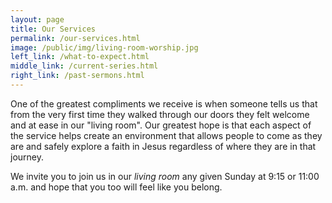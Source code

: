```yaml
---
layout: page
title: Our Services
permalink: /our-services.html
image: /public/img/living-room-worship.jpg
left_link: /what-to-expect.html
middle_link: /current-series.html
right_link: /past-sermons.html
---
```


  One of the greatest compliments we receive is when someone tells us
  that from the very first time they walked through our doors they felt
  welcome and at ease in our "living room". Our greatest hope is that
  each aspect of the service helps create an environment that allows
  people to come as they are and safely explore a faith in Jesus
  regardless of where they are in that journey.

  We invite you to join us in our <em>living room</em> any given Sunday
  at 9:15 or 11:00 a.m. and hope that you too will feel like you belong.
